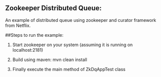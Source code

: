 Zookeeper Distributed Queue:
-----------------------------

An example of distributed queue using zookeeper and curator framework from Netflix.

##Steps to run the example:

1) Start zookeeper on your system (assuming it is running on localhost:2181)

2) Build using maven: mvn clean install

3) Finally execute the main method of ZkDqAppTest class
